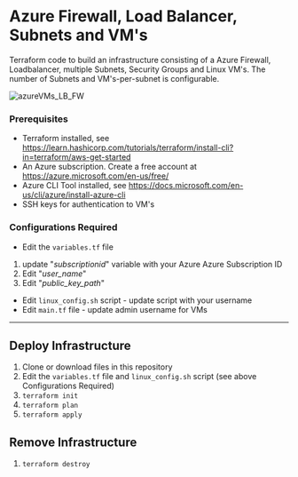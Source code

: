 # Azure Firewall, Load Balancer, Subnets and VM's #  
Terraform code to build an infrastructure consisting of a Azure Firewall, Loadbalancer, multiple Subnets, Security Groups and Linux VM's. The number of Subnets and VM's-per-subnet is configurable.  

![azureVMs_LB_FW](https://user-images.githubusercontent.com/15988353/127639497-298a9c24-bbee-4242-8595-da448f7d5e34.png)

### Prerequisites ###

* Terraform installed, see https://learn.hashicorp.com/tutorials/terraform/install-cli?in=terraform/aws-get-started  
* An Azure subscription. Create a free account at https://azure.microsoft.com/en-us/free/
* Azure CLI Tool installed, see https://docs.microsoft.com/en-us/cli/azure/install-azure-cli  
* SSH keys for authentication to VM's

### Configurations Required ###
* Edit the ```variables.tf``` file  
 1. update "*subscriptionid*" variable with your Azure Azure Subscription ID
 2. Edit "*user_name*"
 3. Edit "*public_key_path*"
* Edit ```linux_config.sh``` script - update script with your username 
* Edit ```main.tf``` file - update admin username for VMs

- - -  
## Deploy Infrastructure ##

1. Clone or download files in this repository
2. Edit the ```variables.tf``` file and ```linux_config.sh``` script (see above Configurations Required)
3. ```terraform init```
4. ```terraform plan```
5. ```terraform apply```

## Remove Infrastructure ##
1. ```terraform destroy```
